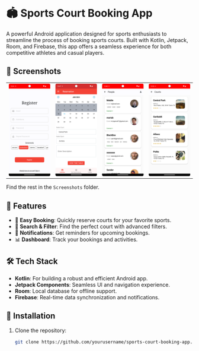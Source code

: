 # 🏟️ Sports Court Booking App  

A powerful Android application designed for sports enthusiasts to streamline the process of booking sports courts. Built with Kotlin, Jetpack, Room, and Firebase, this app offers a seamless experience for both competitive athletes and casual players.  

## 📸 Screenshots  

<table>
  <tr>
    <td><img src="screenshots/Screenshot_20240116_224143.png" alt="App Demo Video" width="200"></td>
    <td><img src="screenshots/Screenshot_20240116_224730.png" alt="Screenshot 1" width="200"></td>
    <td><img src="screenshots/Screenshot_20240116_224818.png" alt="Screenshot 2" width="200"></td>
    <td><img src="screenshots/Screenshot_20240116_225322.png" alt="Screenshot 3" width="200"></td>
  </tr>
</table>

Find the rest in the `Screenshots` folder.  

## 🚀 Features  
- 📅 **Easy Booking**: Quickly reserve courts for your favorite sports.  
- 🔎 **Search & Filter**: Find the perfect court with advanced filters.  
- 🔔 **Notifications**: Get reminders for upcoming bookings.  
- 📊 **Dashboard**: Track your bookings and activities.  

## 🛠️ Tech Stack  
- **Kotlin**: For building a robust and efficient Android app.  
- **Jetpack Components**: Seamless UI and navigation experience.  
- **Room**: Local database for offline support.  
- **Firebase**: Real-time data synchronization and notifications.  

## 📲 Installation  
1. Clone the repository:  
   ```bash  
   git clone https://github.com/yourusername/sports-court-booking-app.git  
